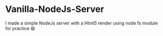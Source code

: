 # Vanilla-NodeJs-Server
I made a simple NodeJs server with a Html5 render using node fs module for practice 😄
